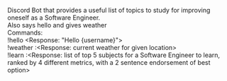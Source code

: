 Discord Bot that provides a useful list of topics to study for improving oneself as a Software Engineer.  
Also says hello and gives weather  
Commands:  
!hello <Response: "Hello {username}">  
!weather <location>:<Response: current weather for given location>  
!learn :<Response: list of top 5 subjects for a Software Engineer to learn, ranked by 4 different metrics, with a 2 sentence endorsement of best option>  
